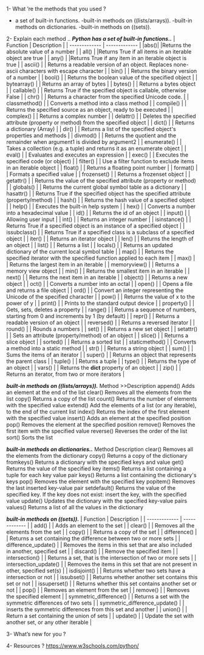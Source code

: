 1- What ’re the methods that you used ?
- a set of built-in functions.
-built-in methods  on ((lists/arrays)).
-built-in methods on dictionaries.
-built-in methods on ((sets)).

2- Explain each method ..
***Python has a set of built-in functions..***
| Function  | Description |
| ------------- | ------------- |
|abs()|	|Returns the absolute value of a number	|
|	all()		|	|Returns True if all items in an iterable object are true	|
|	any()		|	|Returns True if any item in an iterable object is true	|
|	ascii()	|	|	Returns a readable version of an object. Replaces none-ascii characters with escape character	|
|	bin()		|	|	Returns the binary version of a number	|
|	bool()		|	|	Returns the boolean value of the specified object	|
|	bytearray()		|	|	Returns an array of bytes	|
|	bytes()		|	|	Returns a bytes object	|
|	callable()		|	|	Returns True if the specified object is callable, otherwise False	|
|	chr()		|	|	Returns a character from the specified Unicode code.	|
|	classmethod()		|	|	Converts a method into a class method	|
|	compile()		|	|	Returns the specified source as an object, ready to be executed	|
|	complex()		|	|	Returns a complex number	|
|	delattr()		|	|	Deletes the specified attribute (property or method) from the specified object	|
|	dict()		|	|	Returns a dictionary (Array)	|
|	dir()		|	|	Returns a list of the specified object's properties and methods	|
|	divmod()		|	|	Returns the quotient and the remainder when argument1 is divided by argument2	|
|	enumerate()		|	|	Takes a collection (e.g. a tuple) and returns it as an enumerate object	|
|	eval()		|	|	Evaluates and executes an expression	|
|	exec()		|	|	Executes the specified code (or object)	|
|	filter()		|	|	Use a filter function to exclude items in an iterable object	|
|	float()		|	|	Returns a floating point number	|
|	format()		|	|	Formats a specified value	|
|	frozenset()		|	|	Returns a frozenset object	|
|	getattr()		|	|	Returns the value of the specified attribute (property or method)	|
|	globals()		|	|	Returns the current global symbol table as a dictionary	|
|	hasattr()		|	|	Returns True if the specified object has the specified attribute (property/method)	|
|	hash()		|	|	Returns the hash value of a specified object	|
|	help()		|	|	Executes the built-in help system	|
|	hex()		|	|	Converts a number into a hexadecimal value	|
|	id()		|	|	Returns the id of an object	|
|	input()		|	|	Allowing user input	|
|	int()		|	|	Returns an integer number	|
|	isinstance()		|	|	Returns True if a specified object is an instance of a specified object	|
|	issubclass()		|	|	Returns True if a specified class is a subclass of a specified object	|
|	iter()		|	|	Returns an iterator object	|
|	len()		|	|	Returns the length of an object	|
|	list()		|	|	Returns a list	|
|	locals()		|	|	Returns an updated dictionary of the current local symbol table	|
|	map()		|	|	Returns the specified iterator with the specified function applied to each item	|
|	max()		|	|	Returns the largest item in an iterable	|
|	memoryview()		|	|	Returns a memory view object	|
|	min()		|	|	Returns the smallest item in an iterable	|
|	next()		|	|	Returns the next item in an iterable	|
|	object()		|	|	Returns a new object	|
|	oct()		|	|	Converts a number into an octal	|
|	open()		|	|	Opens a file and returns a file object	|
|	ord()		|	|	Convert an integer representing the Unicode of the specified character	|
|	pow()		|	|	Returns the value of x to the power of y	|
|	print()		|	|	Prints to the standard output device	|
|	property()		|	|	Gets, sets, deletes a property	|
|	range()		|	|	Returns a sequence of numbers, starting from 0 and increments by 1 (by default)	|
|	repr()		|	|	Returns a readable version of an object	|
|	reversed()		|	|	Returns a reversed iterator	|
|	round()		|	|	Rounds a numbers	|
|	set()		|	|	Returns a new set object	|
|	setattr()		|	|	Sets an attribute (property/method) of an object	|
|	slice()		|	|	Returns a slice object	|
|	sorted()		|	|	Returns a sorted list	|
|	staticmethod()		|	|	Converts a method into a static method	|
|	str()		|	|	Returns a string object	|
|	sum()		|	|	Sums the items of an iterator	|
|	super()		|	|	Returns an object that represents the parent class	|
|	tuple()		|	|	Returns a tuple	|
|	type()		|	|	Returns the type of an object	|
|	vars()		|	|	Returns the __dict__ property of an object	|
|	zip()		|	|	Returns an iterator, from two or more iterators	|



***built-in methods  on ((lists/arrays)).***
Method 	>>Description
append()	Adds an element at the end of the list
clear()	Removes all the elements from the list
copy()	Returns a copy of the list
count()	Returns the number of elements with the specified value
extend()	Add the elements of a list (or any iterable), to the end of the current list
index()	Returns the index of the first element with the specified value
insert()	Adds an element at the specified position
pop()	Removes the element at the specified position
remove()	Removes the first item with the specified value
reverse()	Reverses the order of the list
sort()	Sorts the list

***built-in methods on dictionaries..***
Method 	Description
clear()	Removes all the elements from the dictionary
copy()	Returns a copy of the dictionary
fromkeys()	Returns a dictionary with the specified keys and value
get()	Returns the value of the specified key
items()	Returns a list containing a tuple for each key value pair
keys()	Returns a list containing the dictionary's keys
pop()	Removes the element with the specified key
popitem()	Removes the last inserted key-value pair
setdefault()	Returns the value of the specified key. If the key does not exist: insert the key, with the specified value
update()	Updates the dictionary with the specified key-value pairs
values()	Returns a list of all the values in the dictionary

***built-in methods on ((sets)).***
| Function  | Description |
| ------------- | ------------- |
|	add()	|	|	Adds an element to the set	|
|	clear()	|	|	Removes all the elements from the set	|
|	copy()	|	|	Returns a copy of the set	|
|	difference()	|	|	Returns a set containing the difference between two or more sets	|
|	difference_update()	|	|	Removes the items in this set that are also included in another, specified set	|
|	discard()	|	|	Remove the specified item	|
|	intersection()	|	|	Returns a set, that is the intersection of two or more sets	|
|	intersection_update()	|	|	Removes the items in this set that are not present in other, specified set(s)	|
|	isdisjoint()	|	|	Returns whether two sets have a intersection or not	|
|	issubset()	|	|	Returns whether another set contains this set or not	|
|	issuperset()	|	|	Returns whether this set contains another set or not	|
|	pop()	|	|	Removes an element from the set	|
|	remove()	|	|	Removes the specified element	|
|	symmetric_difference()	|	|	Returns a set with the symmetric differences of two sets	|
|	symmetric_difference_update()	|	|	inserts the symmetric differences from this set and another	|
|	union()	|	|	Return a set containing the union of sets	|
|	update()	|	|	Update the set with another set, or any other iterable	|



3- What’s new for you ?



4- Resources ? 
https://www.w3schools.com/python/
